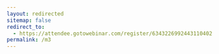 ```yaml
---
layout: redirected
sitemap: false
redirect_to:
  - https://attendee.gotowebinar.com/register/6343226992443110402
permalink: /m3
---
```


